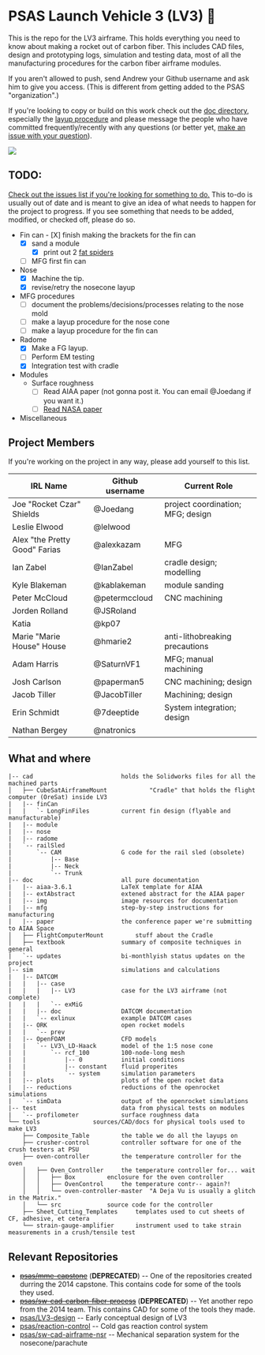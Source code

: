 ﻿# PSAS Launch Vehicle 3 (LV3) 🚀

This is the repo for the LV3 airframe. This holds everything you need to know about making a rocket out of carbon fiber. This includes CAD files, design and prototyping logs, simulation and testing data, most of all the manufacturing procedures for the carbon fiber airframe modules.  

If you aren't allowed to push, send Andrew your Github username and ask him to give you access. (This is different from getting added to the PSAS "organization".)

If you're looking to copy or build on this work check out the [doc directory](/doc/), especially the [layup procedure](/doc/mfg/moduleProcedure.md) and please message the people who have committed frequently/recently with any questions (or better yet, [make an issue with your question](https://github.com/psas/lv3.0-airframe/issues)).

![](https://github.com/psas/lv3.0-airframe/blob/master/cad/LV3.PNG)

## TODO:
[Check out the issues list if you're looking for something to do.](https://github.com/psas/lv3.0-airframe/issues) This to-do is usually out of date and is meant to give an idea of what needs to happen for the project to progress. If you see something that needs to be added, modified, or checked off, please do so. 

- Fin can
        - [X] finish making the brackets for the fin can
	- [X] sand a module
	     - [X] print out 2 [fat spiders](/cad/finCan/fatSpider.STL)
	- [ ] MFG first fin can
- Nose
	- [X] Machine the tip.
	- [X] revise/retry the nosecone layup
- MFG procedures
	- [ ] document the problems/decisions/processes relating to the nose mold
	- [ ] make a layup procedure for the nose cone
	- [ ] make a layup procedure for the fin can
- Radome
	- [X] Make a FG layup. 
	- [ ] Perform EM testing
	- [X] Integration test with cradle
- Modules
    - Surface roughness
        - [ ] Read AIAA paper (not gonna post it. You can email @Joedang if you want it.)
        - [ ] [Read NASA paper](http://ntrs.nasa.gov/archive/nasa/casi.ntrs.nasa.gov/19660028009.pdf)
- Miscellaneous

## Project Members

If you're working on the project in any way, please add yourself to this list.

IRL Name                       | Github username        | Current Role
------------------------------ | ---------------------- | ------------
Joe "Rocket Czar" Shields      | @Joedang               | project coordination; MFG; design
Leslie Elwood                  | @lelwood               | 
Alex "the Pretty Good" Farias  | @alexkazam             | MFG
Ian Zabel                      | @IanZabel              | cradle design; modelling
Kyle Blakeman                  | @kablakeman            | module sanding
Peter McCloud                  | @petermccloud          | CNC machining
Jorden Rolland                 | @JSRoland              | 
Katia                          | @kp07                  | 
Marie "Marie House" House      | @hmarie2               | anti-lithobreaking precautions
Adam Harris                    | @SaturnVF1             | MFG; manual machining
Josh Carlson                   | @paperman5             | CNC machining; design
Jacob Tiller                   | @JacobTiller           | Machining; design
Erin Schmidt                   | @7deeptide             | System integration; design
Nathan Bergey                  | @natronics             | 

## What and where
```
|-- cad							holds the Solidworks files for all the machined parts
│   ├── CubeSatAirframeMount			"Cradle" that holds the flight computer (OreSat) inside LV3
|   |-- finCan
|	|	`- LongFinFiles			current fin design (flyable and manufacturable)
|   |-- module
|   |-- nose
|   |-- radome
|   `-- railSled
|       `-- CAM					G code for the rail sled (obsolete)
|           |-- Base
|           |-- Neck
|           `-- Trunk
|-- doc							all pure documentation
|   |-- aiaa-3.6.1				LaTeX template for AIAA
|   |-- extAbstract				extened abstract for the AIAA paper
|   |-- img						image resources for documentation
|   |-- mfg						step-by-step instructions for manufacturing
|   |-- paper					the conference paper we're submitting to AIAA Space
│   ├── FlightComputerMount			stuff about the Cradle
│   ├── textbook				summary of composite techniques in general
|   `-- updates					bi-monthlyish status updates on the project
|-- sim							simulations and calculations
|   |-- DATCOM
|   |   |-- case
|   |   |   |-- LV3				case for the LV3 airframe (not complete)
|   |   |   `-- exMiG
|   |   |-- doc					DATCOM documentation
|   |   `-- exlinux				example DATCOM cases
|   |-- ORK						open rocket models
|   |   `-- prev
|   |-- OpenFOAM				CFD models
|   |   `-- LV3\_LD-Haack		model of the 1:5 nose cone
|   |       `-- rcf_100			100-node-long mesh
|   |           |-- 0			initial conditions
|   |           |-- constant	fluid properites
|   |           `-- system		simulation parameters
|   |-- plots					plots of the open rocket data
|   |-- reductions				reductions of the openrocket simulations
|   `-- simData					output of the openrocket simulations
|-- test						data from physical tests on modules
|   `-- profilometer			surface roughness data
└── tools				sources/CAD/docs for physical tools used to make LV3
    ├── Composite_Table			the table we do all the layups on
    ├── crusher-control			controller software for one of the crush testers at PSU	
    ├── oven-controller			the temperature controller for the oven
    │   ├── Oven_Controller		the temperature controller for... wait
    │   │   ├── Box			enclosure for the oven controller
    │   │   ├── OvenControl		the temperature contr-- again?!
    │   │   └── oven-controller-master	"A Deja Vu is usually a glitch in the Matrix."
    │   └── src				source code for the controller
    ├── Sheet_Cutting_Templates		templates used to cut sheets of CF, adhesive, et cetera
    └── strain-gauge-amplifier		instrument used to take strain measurements in a crush/tensile test
```
    
## Relevant Repositories
* [~~psas/mme-capstone~~](https://github.com/psas/mme-capstone) (**DEPRECATED**) -- One of the repositories created durring the 2014 capstone. This contains code for some of the tools they used. 
* [~~psas/sw-cad-carbon-fiber-process~~](https://github.com/psas/sw-cad-carbon-fiber-process) (**DEPRECATED**) -- Yet another repo from the 2014 team. This contains CAD for some of the tools they made.
* [psas/LV3-design](https://github.com/psas/LV3-design) -- Early conceptual design of LV3
* [psas/reaction-control](https://github.com/psas/reaction-control) -- Cold gas reaction control system
* [psas/sw-cad-airframe-nsr](https://github.com/psas/sw-cad-airframe-nsr) -- Mechanical separation system for the nosecone/parachute
